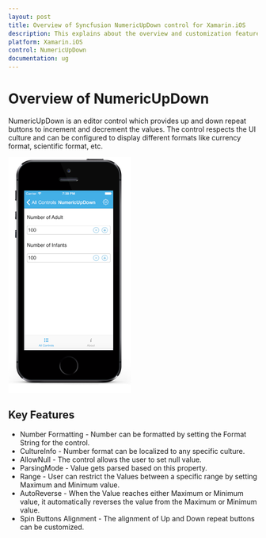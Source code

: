 ```yaml
---
layout: post
title: Overview of Syncfusion NumericUpDown control for Xamarin.iOS
description: This explains about the overview and customization features available in NumericUpDown control in Xamarin.iOS platform.
platform: Xamarin.iOS
control: NumericUpDown 
documentation: ug
---
```


# Overview of NumericUpDown

NumericUpDown is an editor control which provides up and down repeat buttons to increment and decrement the values. The control respects the UI culture and can be configured to display different formats like currency format, scientific format, etc.

![Display the overview of NumericUpDown ](images/overview.png)

## Key Features

* Number Formatting - Number can be formatted by setting the Format String for the control.
* CultureInfo - Number format can be localized to any specific culture.
* AllowNull - The control allows the user to set null value.
* ParsingMode - Value gets parsed based on this property.
* Range - User can restrict the Values between a specific range by setting Maximum and Minimum value.
* AutoReverse - When the Value reaches either Maximum or Minimum value, it automatically reverses the value from the Maximum or Minimum value.
* Spin Buttons Alignment - The alignment of Up and Down repeat buttons can be customized.
